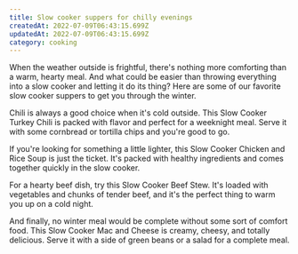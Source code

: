 ```yaml
---
title: Slow cooker suppers for chilly evenings
createdAt: 2022-07-09T06:43:15.699Z
updatedAt: 2022-07-09T06:43:15.699Z
category: cooking
---
```


When the weather outside is frightful, there's nothing more comforting than a warm, hearty meal. And what could be easier than throwing everything into a slow cooker and letting it do its thing? Here are some of our favorite slow cooker suppers to get you through the winter.

Chili is always a good choice when it's cold outside. This Slow Cooker Turkey Chili is packed with flavor and perfect for a weeknight meal. Serve it with some cornbread or tortilla chips and you're good to go.

If you're looking for something a little lighter, this Slow Cooker Chicken and Rice Soup is just the ticket. It's packed with healthy ingredients and comes together quickly in the slow cooker.

For a hearty beef dish, try this Slow Cooker Beef Stew. It's loaded with vegetables and chunks of tender beef, and it's the perfect thing to warm you up on a cold night.

And finally, no winter meal would be complete without some sort of comfort food. This Slow Cooker Mac and Cheese is creamy, cheesy, and totally delicious. Serve it with a side of green beans or a salad for a complete meal.
